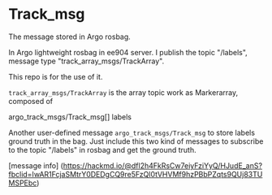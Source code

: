 # Track_msg
The message stored in Argo rosbag.

In Argo lightweight rosbag in ee904 server. I publish the topic
"/labels", message type "track_array_msgs/TrackArray".

This repo is for the use of it.

`track_array_msgs/TrackArray` is the array topic work as Markerarray, composed of 

argo_track_msgs/Track_msg[] labels

Another user-defined message `argo_track_msgs/Track_msg` to store labels ground truth in the bag.
Just include this two kind of messages to subscribe to the topic "/labels" in rosbag and get the ground truth.

[message info]
(https://hackmd.io/@dfl2h4FkRsCw7eiyFziYyQ/HJudE_anS?fbclid=IwAR1FcjaSMtrY0DEDgCQ9re5FzQl0tVHVMf9hzPBbPZqts9QUj83TUMSPEbc)
